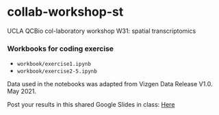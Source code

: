 # collab-workshop-st
UCLA QCBio col-laboratory workshop W31: spatial transcriptomics

### Workbooks for coding exercise
- `workbook/exercise1.ipynb`
- `workbook/exercise2-5.ipynb`

Data used in the notebooks was adapted from Vizgen Data Release V1.0. May 2021.

Post your results in this shared Google Slides in class: 
[Here](https://docs.google.com/presentation/d/1BJO6ZToXpIzHMMmAR_KNxkT_eZfUxVDnEAvDalDcbEo/edit?usp=sharing)
